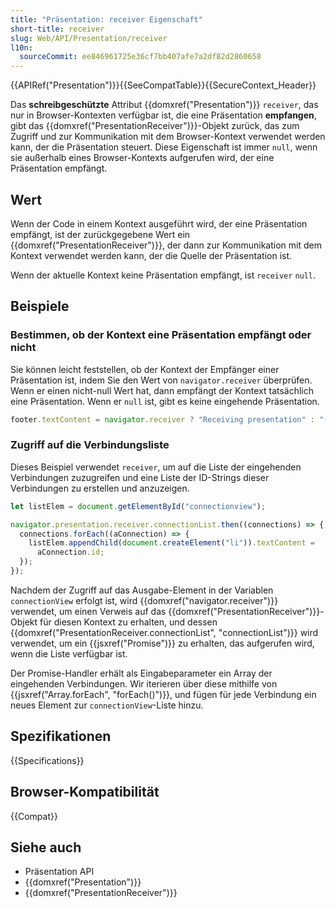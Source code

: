 ```yaml
---
title: "Präsentation: receiver Eigenschaft"
short-title: receiver
slug: Web/API/Presentation/receiver
l10n:
  sourceCommit: ee846961725e36cf7bb407afe7a2df82d2860658
---
```


{{APIRef("Presentation")}}{{SeeCompatTable}}{{SecureContext_Header}}

Das **schreibgeschützte** Attribut {{domxref("Presentation")}}
`receiver`, das nur in Browser-Kontexten verfügbar ist, die eine
Präsentation **empfangen**, gibt das
{{domxref("PresentationReceiver")}}-Objekt zurück, das zum Zugriff und zur Kommunikation
mit dem Browser-Kontext verwendet werden kann, der die Präsentation steuert. Diese Eigenschaft ist immer
`null`, wenn sie außerhalb eines Browser-Kontexts aufgerufen wird, der eine
Präsentation empfängt.

## Wert

Wenn der Code in einem Kontext ausgeführt wird, der eine Präsentation empfängt, ist der zurückgegebene
Wert ein {{domxref("PresentationReceiver")}}, der dann zur Kommunikation
mit dem Kontext verwendet werden kann, der die Quelle der Präsentation ist.

Wenn der aktuelle Kontext keine Präsentation empfängt, ist `receiver`
`null`.

## Beispiele

### Bestimmen, ob der Kontext eine Präsentation empfängt oder nicht

Sie können leicht feststellen, ob der Kontext der Empfänger einer Präsentation ist,
indem Sie den Wert von `navigator.receiver` überprüfen. Wenn er einen nicht-null Wert hat, dann
empfängt der Kontext tatsächlich eine Präsentation. Wenn er `null` ist, gibt es keine
eingehende Präsentation.

```js
footer.textContent = navigator.receiver ? "Receiving presentation" : "(idle)";
```

### Zugriff auf die Verbindungsliste

Dieses Beispiel verwendet `receiver`, um auf die Liste der eingehenden Verbindungen zuzugreifen und
eine Liste der ID-Strings dieser Verbindungen zu erstellen und anzuzeigen.

```js
let listElem = document.getElementById("connectionview");

navigator.presentation.receiver.connectionList.then((connections) => {
  connections.forEach((aConnection) => {
    listElem.appendChild(document.createElement("li")).textContent =
      aConnection.id;
  });
});
```

Nachdem der Zugriff auf das Ausgabe-Element in der Variablen
`connectionView` erfolgt ist, wird {{domxref("navigator.receiver")}} verwendet, um einen
Verweis auf das {{domxref("PresentationReceiver")}}-Objekt für diesen Kontext zu erhalten, und dessen
{{domxref("PresentationReceiver.connectionList", "connectionList")}} wird verwendet, um ein
{{jsxref("Promise")}} zu erhalten, das aufgerufen wird, wenn die Liste verfügbar ist.

Der Promise-Handler erhält als Eingabeparameter ein Array der eingehenden
Verbindungen. Wir iterieren über diese mithilfe von {{jsxref("Array.forEach", "forEach()")}},
und fügen für jede Verbindung ein neues Element zur `connectionView`-Liste hinzu.

## Spezifikationen

{{Specifications}}

## Browser-Kompatibilität

{{Compat}}

## Siehe auch

- Präsentation API
- {{domxref("Presentation")}}
- {{domxref("PresentationReceiver")}}

